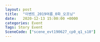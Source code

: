 ```yaml
---
layout: post
title:  "이벤트_2019여름_0화_오프닝"
date:   2020-12-13 15:00:00 +0000
categories: Event
Tags: Story Event
SceneCode: ["scene_evt190627_cp0_q1_s10"]
---
```

